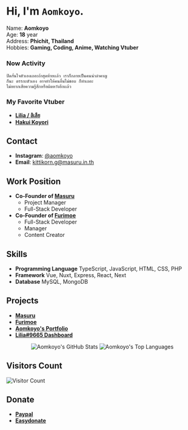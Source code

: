 # Hi, I'm `Aomkoyo`. 

<p>
Name: <b>Aomkoyo</b> <br>
Age: <b>18</b> year <br>
Address: <b>Phichit, Thailand</b> <br>
Hobbies: <b>Gaming, Coding, Anime, Watching Vtuber</b> <br>
</p>

### Now Activity 
```
ปิดกั้นใจตัวเองเถอะถ้าสุดท้ายเเล้ว เราก็กลายเป็นคนน่าลำคาญ
ก็นะ ตรรกะตัวเอง อาจทำให้คนอื่นไม่ชอบ ก็ทำเถอะ
ไม่อยากเสียความรู้สึกหรือผิดหวังอีกเเล้ว
```

### My Favorite Vtuber

- **[Lilia / ลิเลีย](https://www.youtube.com/channel/UCF_-M79ivR0lBcxI4VcYiWg)**
- **[Hakui Koyori](https://www.youtube.com/channel/UC6eWCld0KwmyHFbAqK3V-Rw)**

## Contact
- **Instagram**: [@aomkoyo](https://www.instagram.com/aomkoyo/)
- **Email**: [kittikorn.g@masuru.in.th](mailto:kittikorn.g@masuru.in.th)



## Work Position
- **Co-Founder of [Masuru](https://masuru.in.th)**
  - Project Manager
  - Full-Stack Developer 
- **Co-Founder of [Furimoe](https://furimoe.masuru.in.th)**
  - Full-Stack Developer
  - Manager 
  - Content Creator

## Skills
- **Programming Language** TypeScript, JavaScript, HTML, CSS, PHP
- **Framework** Vue, Nuxt, Express, React, Next
- **Database** MySQL, MongoDB

## Projects
- **[Masuru](https://masuru.in.th)**
- **[Furimoe](https://furimoe.masuru.in.th)**
- **[Aomkoyo's Portfolio](https://aomkoyo.com)**
- **[Lilia#9665 Dashboard](https://bot.masuru.in.th)**


<p align="center">
  <img src="https://github-readme-stats.vercel.app/api?username=aomkoyo&show_icons=true&theme=radical&count_private=true" alt="Aomkoyo's GitHub Stats" />
  <img src="https://github-readme-stats.vercel.app/api/top-langs/?username=aomkoyo&layout=compact&theme=radical" alt="Aomkoyo's Top Languages" />
</p>


## Visitors Count
![Visitor Count](https://moe-counter.glitch.me/get/@aomkoyo?theme=gelbooru)


## Donate
- **[Paypal](https://paypal.me/aomkoyo)**
- **[Easydonate](https://easydonate.me/aomkoyo)**